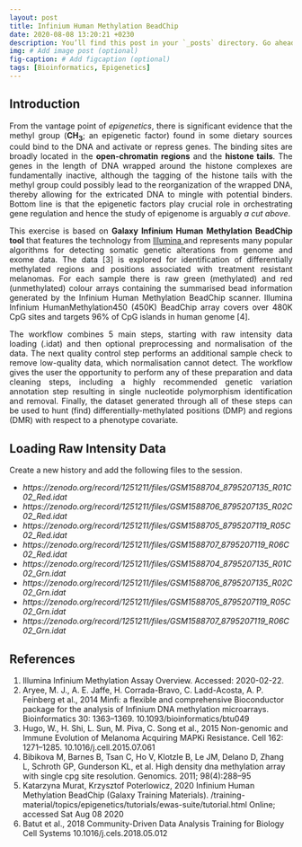 ```yaml
---
layout: post
title: Infinium Human Methylation BeadChip
date: 2020-08-08 13:20:21 +0230
description: You’ll find this post in your `_posts` directory. Go ahead and edit it and re-build the site to see your changes. # Add post description (optional)
img: # Add image post (optional)
fig-caption: # Add figcaption (optional)
tags: [Bioinformatics, Epigenetics]
---
```



<h2> Introduction </h2>

<p align="justify"> From the vantage point of <i>epigenetics</i>, there is significant evidence that the methyl group (<b>CH<sub>3</sub></b>; an epigenetic factor) found in some dietary sources could bind to the DNA and activate or repress genes. The binding sites are broadly located in the <b>open-chromatin regions</b> and the <b>histone tails</b>. The genes in the length of DNA wrapped around the histone complexes are fundamentally inactive, although the tagging of the histone tails with the methyl group could possibly lead to the reorganization of the wrapped DNA, thereby allowing for the extricated DNA to mingle with potential binders. Bottom line is that the epigenetic factors play crucial role in orchestrating gene regulation and hence the study of epigenome is arguably <i>a cut above</i>.  </p>  

<p align="justify"> This exercise is based on <b>Galaxy Infinium Human Methylation BeadChip tool</b> that features the technology from <a href = "https://www.cancer.gov/about-nci/organization/ccg/research/structural-genomics/tcga/using-tcga/technology/illumina-humanmethylation450-data-sheet" > Illumina </a> and represents many popular algorithms for detecting somatic genetic alterations from genome and exome data. The data [3] is explored for identification of differentially methylated regions and positions associated with treatment resistant melanomas. For each sample there is raw green (methylated) and red (unmethylated) colour arrays containing the summarised bead information generated by the Infinium Human Methylation BeadChip scanner. Illumina Infinium HumanMethylation450 (450K) BeadChip array covers over 480K CpG sites and targets 96% of CpG islands in human genome [4].</p>

<p align="justify">The workflow combines 5 main steps, starting with raw intensity data loading (.idat) and then optional preprocessing and normalisation of the data. The next quality control step performs an additional sample check to remove low-quality data, which normalisation cannot detect. The workflow gives the user the opportunity to perform any of these preparation and data cleaning steps, including a highly recommended genetic variation annotation step resulting in single nucleotide polymorphism identification and removal. Finally, the dataset generated through all of these steps can be used to hunt (find) differentially-methylated positions (DMP) and regions (DMR) with respect to a phenotype covariate. </p>

<h2> Loading Raw Intensity Data </h2>

Create a new history and add the following files to the session.

<ul>
<li><i>https://zenodo.org/record/1251211/files/GSM1588704_8795207135_R01C02_Red.idat</i></li>
<li><i>https://zenodo.org/record/1251211/files/GSM1588706_8795207135_R02C02_Red.idat</i></li>
<li><i>https://zenodo.org/record/1251211/files/GSM1588705_8795207119_R05C02_Red.idat</i></li>
<li><i>https://zenodo.org/record/1251211/files/GSM1588707_8795207119_R06C02_Red.idat</i></li>
<li><i>https://zenodo.org/record/1251211/files/GSM1588704_8795207135_R01C02_Grn.idat</i></li>
<li><i>https://zenodo.org/record/1251211/files/GSM1588706_8795207135_R02C02_Grn.idat</i></li>
<li><i>https://zenodo.org/record/1251211/files/GSM1588705_8795207119_R05C02_Grn.idat</i></li>
<li><i>https://zenodo.org/record/1251211/files/GSM1588707_8795207119_R06C02_Grn.idat</i></li>
</ul>


<h2> References </h2>

<ol>
<li> Illumina Infinium Methylation Assay Overview. Accessed: 2020-02-22. </li>
<li> Aryee, M. J., A. E. Jaffe, H. Corrada-Bravo, C. Ladd-Acosta, A. P. Feinberg et al., 2014 Minfi: a flexible and comprehensive Bioconductor package for the analysis of Infinium DNA methylation microarrays. Bioinformatics 30: 1363–1369. 10.1093/bioinformatics/btu049 </li>
<li> Hugo, W., H. Shi, L. Sun, M. Piva, C. Song et al., 2015 Non-genomic and Immune Evolution of Melanoma Acquiring MAPKi Resistance. Cell 162: 1271–1285. 10.1016/j.cell.2015.07.061  </li>
<li> Bibikova M, Barnes B, Tsan C, Ho V, Klotzle B, Le JM, Delano D, Zhang L, Schroth GP, Gunderson KL, et al. High density dna methylation array with single cpg site resolution. Genomics. 2011; 98(4):288–95 </li>
<li> Katarzyna Murat, Krzysztof Poterlowicz, 2020 Infinium Human Methylation BeadChip (Galaxy Training Materials). /training-material/topics/epigenetics/tutorials/ewas-suite/tutorial.html Online; accessed Sat Aug 08 2020 </li>
<li> Batut et al., 2018 Community-Driven Data Analysis Training for Biology Cell Systems 10.1016/j.cels.2018.05.012  </li>
</ol>